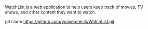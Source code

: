 WatchList is a web application to help users keep track of movies, TV shows, and other content they want to watch.

git clone https://github.com/yunsemreclk/WatchList.git